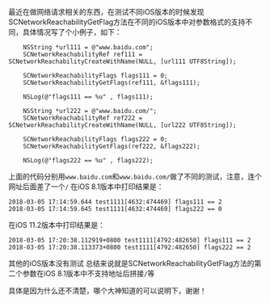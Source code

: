 最近在做网络请求相关的东西，在测试不同iOS版本的时候发现SCNetworkReachabilityGetFlag方法在不同的iOS版本中对参数格式的支持不同，具体情况写了个小例子，如下：

```
    NSString *url111 = @"www.baidu.com";
    SCNetworkReachabilityRef ref111 = SCNetworkReachabilityCreateWithName(NULL, [url111 UTF8String]);
    
    SCNetworkReachabilityFlags flags111 = 0;
    SCNetworkReachabilityGetFlags(ref111, &flags111);
    
    NSLog(@"flags111 == %u" , flags111);
    
    NSString *url222 = @"www.baidu.com/";
    SCNetworkReachabilityRef ref222 = SCNetworkReachabilityCreateWithName(NULL, [url222 UTF8String]);
    
    SCNetworkReachabilityFlags flags222 = 0;
    SCNetworkReachabilityGetFlags(ref222, &flags222);
    
    NSLog(@"flags222 == %u" , flags222);
```
上面的代码分别用`www.baidu.com`和`www.baidu.com/`做了不同的测试，注意，连个网址后面差了一个`/`
在iOS 8.1版本中打印结果是：
```
2018-03-05 17:14:59.644 test1111[4632:474469] flags111 == 2
2018-03-05 17:14:59.645 test1111[4632:474469] flags222 == 0
```
在iOS 11.2版本中打印结果是：
```
2018-03-05 17:20:38.112919+0800 test1111[4792:482650] flags111 == 2
2018-03-05 17:20:38.113373+0800 test1111[4792:482650] flags222 == 2
```

其他的iOS版本没有测试
总结来说就是SCNetworkReachabilityGetFlag方法的第二个参数在iOS 8.1版本中不支持地址后拼接`/`等

具体是因为什么还不清楚，哪个大神知道的可以说明下，谢谢！